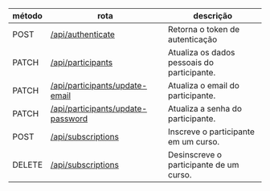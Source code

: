 | método | rota                                                                  | descrição                                   |
| ------ | --------------------------------------------------------------------- | ------------------------------------------- |
| POST   | [/api/authenticate](./authenticate/authentication.md)                 | Retorna o token de autenticação             |
| PATCH  | [/api/participants](./participants/updatePersonalData.md)             | Atualiza os dados pessoais do participante. |
| PATCH  | [/api/participants/update-email](./participants/updateEmail.md)       | Atualiza o email do participante.           |
| PATCH  | [/api/participants/update-password](./participants/updatePassword.md) | Atualiza a senha do participante.           |
| POST   | [/api/subscriptions](./subscriptions/subscribe.md)                    | Inscreve o participante em um curso.        |
| DELETE | [/api/subscriptions](./subscriptions/unsubscribe.md)                  | Desinscreve o participante de um curso.     |
